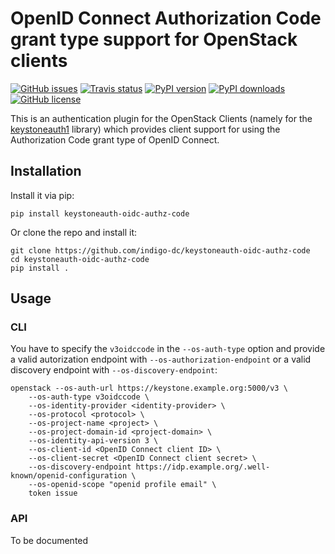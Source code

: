 # OpenID Connect Authorization Code grant type support for OpenStack clients

[![GitHub issues](https://img.shields.io/github/issues/indigo-dc/keystoneauth-oidc-authz-code.svg)](https://github.com/indigo-dc/keystoneauth-oidc-authz-code/issues)
[![Travis status](https://img.shields.io/travis/indigo-dc/keystoneauth-oidc-authz-code.svg)](https://travis-ci.org/indigo-dc/keystoneauth-oidc-authz-code)
[![PyPI version](https://img.shields.io/pypi/v/keystoneauth-oidc-authz-code.svg)](https://pypi.python.org/pypi/keystoneauth-oidc-authz-code/)
[![PyPI downloads](https://img.shields.io/pypi/dm/keystoneauth-oidc-authz-code.svg)](https://pypi.python.org/pypi/keystoneauth-oidc-authz-code/)
[![GitHub license](https://img.shields.io/badge/license-Apache%202-blue.svg)](https://raw.githubusercontent.com/indigo-dc/keystoneauth-oidc-authz-code/master/LICENSE)

This is an authentication plugin for the OpenStack Clients (namely for the
[keystoneauth1](https://github.com/openstack/keystoneauth) library) which
provides client support for using the Authorization Code grant type of OpenID
Connect.

## Installation

Install it via pip:

    pip install keystoneauth-oidc-authz-code

Or clone the repo and install it:

    git clone https://github.com/indigo-dc/keystoneauth-oidc-authz-code
    cd keystoneauth-oidc-authz-code
    pip install .

## Usage

### CLI

You have to specify the `v3oidccode` in the `--os-auth-type` option and provide a
valid autorization endpoint with `--os-authorization-endpoint` or a valid discovery
endpoint with `--os-discovery-endpoint`:

    openstack --os-auth-url https://keystone.example.org:5000/v3 \
        --os-auth-type v3oidccode \
        --os-identity-provider <identity-provider> \
        --os-protocol <protocol> \
        --os-project-name <project> \
        --os-project-domain-id <project-domain> \
        --os-identity-api-version 3 \
        --os-client-id <OpenID Connect client ID> \
        --os-client-secret <OpenID Connect client secret> \
        --os-discovery-endpoint https://idp.example.org/.well-known/openid-configuration \
        --os-openid-scope "openid profile email" \
        token issue

### API

To be documented

